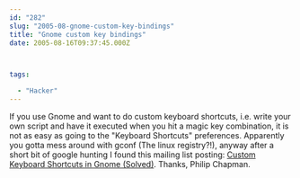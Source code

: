 ```yaml
---
id: "282"
slug: "2005-08-gnome-custom-key-bindings"
title: "Gnome custom key bindings"
date: 2005-08-16T09:37:45.000Z



tags:

  - "Hacker"
---
```

<div class="sqs-html-content">
  <p>If you use Gnome and want to do custom keyboard shortcuts, i.e. write your own script and have it executed when you hit a magic key combination, it is not as easy as going to the "Keyboard Shortcuts" preferences.  Apparently you gotta mess around with gconf (The linux registry?!), anyway after a short bit of google hunting I found this mailing list posting: <a href="https://www.redhat.com/archives/fedora-list/2004-June/msg00650.html" title="gnome custom keyboard shortcuts">Custom Keyboard Shortcuts in Gnome (Solved)</a>.  Thanks, Philip Chapman.</p>
</div>
